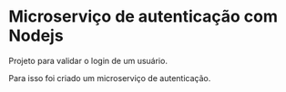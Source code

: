 #  Microserviço de autenticação com Nodejs

Projeto para validar o login de um usuário.

Para isso foi criado um microserviço de autenticação.




